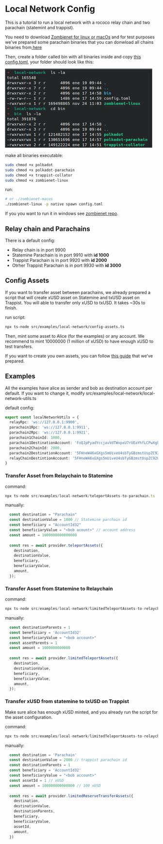 Local Network Config
=======

This is a tutorial to run a local network with a rococo relay chain and two parachain (statemint and trappist).

You need to download <a href="https://github.com/paritytech/zombienet/releases">Zombienet for linux or macOs</a> and for test purposes we've prepared some parachain binaries that you can donwload all chains binaries from<a href="https://drive.google.com/drive/folders/1JOZcJGkeNsLnQ7-1qC6RJx7fltkN4RY_?usp=sharing"> here</a>

Then, create a folder called bin with all binaries inside and copy <a href="./config.toml">this config.toml</a>, your folder should look like this:

![](../../../.images/local-network/zombienet-folder.png)

make all binaries executable:

```sh
sudo chmod +x polkadot
sudo chmod +x polkadot-parachain
sudo chmod +x trappist-collator
sudo chmod +x zombienet-linux
```

run:

```sh
# or ./zombienet-macos
./zombienet-linux -p native spawn config.toml
```

If you you want to run it in windows see <a href="https://github.com/paritytech/zombienet">zombienet repo</a>.

## Relay chain and Parachains

There is a default config:

<ul>
  <li>Relay chain is in port 9900</li>
  <li>Statemine Parachain is in port 9910 with <Strong> id 1000 </strong> </li>
  <li>Trappist Parachain is in port 9920 with <strong> id 2000 </strong> </li>
  <li>Otrher Trappist Parachain is in port 9930 with <strong> id 3000 </strong> </li>

</ul>

## Config Assets

If you want to transfer asset between parachains, we already prepared a script that will create xUSD asset on Statemine and txUSD asset on Trappist. You will able to transfer only xUSD to txUSD. It takes ~30s to finish.

run script:

```sh
npx ts-node src/examples/local-network/config-assets.ts
```

Then, mint some asset to Alice (for the examples) or any account. We recommend to mint 10000000 (1 million of xUSD) to have enough xUSD to test transfers.

If you want to create you own assets, you can follow <a href="./manually-config-assets.md">this guide</a> that we've prepared.

## Examples

All the examples have alice as sender and bob as destination account per default. If you want to change it, modify src/examples/local-network/local-network-utils.ts

default config:

```ts
export const localNetworkUtils = {
  relayRpc: 'ws://127.0.0.1:9900',
  parachain1Rpc: 'ws://127.0.0.1:9911',
  parachain2Rpc: 'ws://127.0.0.1:9921',
  parachain1ChainId: 1000,
  parachain1DestinationAccount: 'FoQJpPyadYccjavVdTWxpxU7rUEaYhfLCPwXgkfD6Zat9QP', // bob account on statemine
  parachain2ChainId: 2000,
  parachain2DestinationAccount: '5FHneW46xGXgs5mUiveU4sbTyGBzmstUspZC92UhjJM694ty', //bob account on trappist
  relayChainDestintionAccount: '5FHneW46xGXgs5mUiveU4sbTyGBzmstUspZC92UhjJM694ty', // bob account on relay
}
```

### Transfer Asset from Relaychain to Statemine

command:
```ts
npx ts-node src/examples/local-network/teleportAssets-to-parachain.ts
```

manually:
```ts
  const destination = "Parachain"
  const destinationValue = 1000 // Statemine parchain id
  const beneficiary = "AccountId32"
  const beneficiaryValue = "<bob acount>" // account address
  const amount = 1000000000000000

  const res = await provider.teleportAssets({
    destination,
    destinationValue,
    beneficiary,
    beneficiaryValue,
    amount,
  });
```

### Transfer Asset from Statemine to Relaychain

command:
```ts
npx ts-node src/examples/local-network/limitedTeleportAssets-to-relaychain.ts
```

manually:
```ts
  const destinationParents = 1
  const beneficiary = 'AccountId32'
  const beneficiaryValue = "<bob account>"
  const assetParents = 1
  const amount = 1000000000000

  const res = await provider.limitedTeleportAssets({
    destination,
    destinationValue,
    beneficiary,
    beneficiaryValue,
    amount,
  });
```

### Transfer xUSD from statemine to txUSD on Trappist

Make sure alice has enough xUSD minted, and you already run the script for the asset configuration.

command:
```ts
npx ts-node src/examples/local-network/limitedTeleportAssets-to-relaychain.ts
```

manually:
```ts
  const destination = 'Parachain'
  const destinationValue = 2000 // trappist parachain id
  const destinationParents = 1
  const beneficiary = 'AccountId32'
  const beneficiaryValue = "<bob account>"
  const assetId = 1 // xUSD
  const amount = 100000000000000 // 100 xUSD

  const res = await provider.limitedReserveTransferAssets({
    destination,
    destinationValue,
    destinationParents,
    beneficiary,
    beneficiaryValue,
    assetId,
    amount,
  })
```
